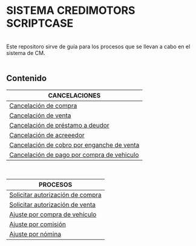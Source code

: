 # SISTEMA CREDIMOTORS SCRIPTCASE
<br>Este repositoro sirve de guía para los procesos que se llevan a cabo en el sistema de CM.
<br><br>

## Contenido

|CANCELACIONES|
|-----------|
|[Cancelación de compra](cancelacionCompra.md)| 
|[Cancelación de venta](cancelacionVenta.md)| 
|[Cancelación de préstamo a deudor](cancelacionPrestamoDeudor.md)|
|[Cancelación de acreeedor](cancelacionAcreedor.md)|
|[Cancelación de cobro por enganche de venta](cancelacionEnganche.md)|
|[Cancelación de pago por compra de vehiculo](cancelacionPagoCompra.md)|

&nbsp;

|PROCESOS|
|-----------|
|[Solicitar autorización de compra](autorizacionCompra.md)| 
|[Solicitar autorización de venta](autorizacionVenta.md)| 
|[Ajuste por compra de vehículo](ajusteCompraVehiculo.md)|
|[Ajuste por comisión](ajusteComision.md)|
|[Ajuste por nómina](ajusteNomina.md)|

&nbsp;

